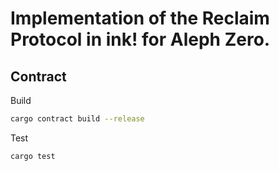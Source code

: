 # Implementation of the Reclaim Protocol in ink! for Aleph Zero.

## Contract

Build

```bash
cargo contract build --release
```

Test

```bash
cargo test
```
